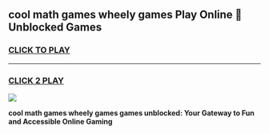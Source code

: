 
## cool math games wheely games Play Online 👋 Unblocked Games
<h3>
<a href="https://news.freeplayer.one?title=cool_math_games_wheely_games&ref=17CMG">CLICK TO PLAY</a></h3>
<hr>

<h3>
<a href="https://news.freeplayer.one?title=cool_math_games_wheely_games&ref=17CMG">CLICK 2 PLAY</a>
  
</h3>

<a href="https://news.freeplayer.one?title=cool_math_games_wheely_games&ref=17CMG/"><img src="https://clearcache.store/games.png"></a>


**cool math games wheely games games unblocked: Your Gateway to Fun and Accessible Online Gaming**
